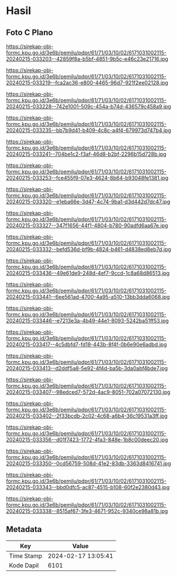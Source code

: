 # Hasil

## Foto C Plano

https://sirekap-obj-formc.kpu.go.id/3e6b/pemilu/pdpr/61/71/03/10/02/6171031002115-20240215-033203--42859f8a-b5bf-4851-9b5c-e46c23e21716.jpg

https://sirekap-obj-formc.kpu.go.id/3e6b/pemilu/pdpr/61/71/03/10/02/6171031002115-20240215-033219--fca2ac36-e800-4465-96d7-921f2ee02128.jpg

https://sirekap-obj-formc.kpu.go.id/3e6b/pemilu/pdpr/61/71/03/10/02/6171031002115-20240215-033228--742e1001-509c-454a-b74d-436579c458a9.jpg

https://sirekap-obj-formc.kpu.go.id/3e6b/pemilu/pdpr/61/71/03/10/02/6171031002115-20240215-033235--bb7b9d41-b409-4c8c-a4f4-679973d747b4.jpg

https://sirekap-obj-formc.kpu.go.id/3e6b/pemilu/pdpr/61/71/03/10/02/6171031002115-20240215-033241--704be1c2-f3af-46d8-b2bf-2296b15d728b.jpg

https://sirekap-obj-formc.kpu.go.id/3e6b/pemilu/pdpr/61/71/03/10/02/6171031002115-20240215-033253--fce455f9-07e3-4624-8b64-b93048fe1381.jpg

https://sirekap-obj-formc.kpu.go.id/3e6b/pemilu/pdpr/61/71/03/10/02/6171031002115-20240215-033320--e1eba66e-3d47-4c74-9ba1-d3d442d7dc47.jpg

https://sirekap-obj-formc.kpu.go.id/3e6b/pemilu/pdpr/61/71/03/10/02/6171031002115-20240215-033327--347f1656-44f1-4804-b780-90adfd6aa67e.jpg

https://sirekap-obj-formc.kpu.go.id/3e6b/pemilu/pdpr/61/71/03/10/02/6171031002115-20240215-033332--befd536d-bf9b-4824-b461-d4838ed8eb7d.jpg

https://sirekap-obj-formc.kpu.go.id/3e6b/pemilu/pdpr/61/71/03/10/02/6171031002115-20240215-033436--49e61de9-248d-4ef7-9ccd-1c8a68d86513.jpg

https://sirekap-obj-formc.kpu.go.id/3e6b/pemilu/pdpr/61/71/03/10/02/6171031002115-20240215-033441--6ee561ad-4700-4a95-a510-13bb3dda6068.jpg

https://sirekap-obj-formc.kpu.go.id/3e6b/pemilu/pdpr/61/71/03/10/02/6171031002115-20240215-033446--e7213e3a-4b49-44e1-8093-5242ba51ff53.jpg

https://sirekap-obj-formc.kpu.go.id/3e6b/pemilu/pdpr/61/71/03/10/02/6171031002115-20240215-033417--4c5dbfd7-fd18-443b-8f4f-0b6e90e6adbd.jpg

https://sirekap-obj-formc.kpu.go.id/3e6b/pemilu/pdpr/61/71/03/10/02/6171031002115-20240215-033413--d2ddf5a8-5e92-4f4d-ba5b-3da0abf4bde7.jpg

https://sirekap-obj-formc.kpu.go.id/3e6b/pemilu/pdpr/61/71/03/10/02/6171031002115-20240215-033407--98edced7-572d-4ac9-8051-702a07072130.jpg

https://sirekap-obj-formc.kpu.go.id/3e6b/pemilu/pdpr/61/71/03/10/02/6171031002115-20240215-033402--2f33bcdb-2c02-4c68-a6b4-36c19531a3ff.jpg

https://sirekap-obj-formc.kpu.go.id/3e6b/pemilu/pdpr/61/71/03/10/02/6171031002115-20240215-033356--d01f7423-1772-4fa3-848e-1b8c00deec20.jpg

https://sirekap-obj-formc.kpu.go.id/3e6b/pemilu/pdpr/61/71/03/10/02/6171031002115-20240215-033350--0cd56759-508d-41e2-83db-3363d8416741.jpg

https://sirekap-obj-formc.kpu.go.id/3e6b/pemilu/pdpr/61/71/03/10/02/6171031002115-20240215-033343--bbd0dfc5-ac87-4515-b108-60f2e2380d43.jpg

https://sirekap-obj-formc.kpu.go.id/3e6b/pemilu/pdpr/61/71/03/10/02/6171031002115-20240215-033338--8515af67-3fe3-4671-952c-9340ce98a81b.jpg


## Metadata

| Key        | Value               |
| ---------- | ------------------- |
| Time Stamp | 2024-02-17 13:05:41 |
| Kode Dapil | 6101                |



